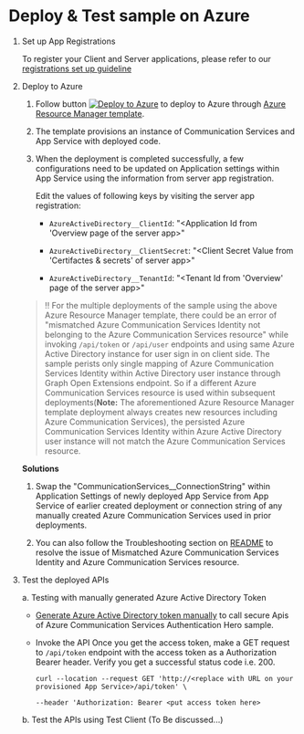 # Deploy & Test sample on Azure

1. Set up App Registrations

   To register your Client and Server applications, please refer to our [registrations set up guideline](./set-up-app-registrations.md)

2. Deploy to Azure

    1. Follow button [![Deploy to Azure](https://aka.ms/deploytoazurebutton)](https://portal.azure.com/#create/Microsoft.Template/uri/https%3A%2F%2Fraw.githubusercontent.com%2FAzure-Samples%2Fcommunication-services-authentication-hero-csharp%2Fmain%2Fdeploy%2Fazuredeploy.json) to deploy to Azure through [Azure Resource Manager template](https://docs.microsoft.com/en-us/azure/azure-resource-manager/templates/overview).

    2. The template provisions an instance of Communication Services and App Service with deployed code.

    3. When the deployment is completed successfully, a few configurations need to be updated on Application settings within App Service using the information from server app registration.

        Edit the values of following keys by visiting the server app registration:

       - `AzureActiveDirectory__ClientId`: "<Application Id from 'Overview page of the server app>"

       - `AzureActiveDirectory__ClientSecret`: "<Client Secret Value from 'Certifactes & secrets' of server app>"

       - `AzureActiveDirectory__TenantId`: "<Tenant Id from 'Overview' page of the server app>"

    > :bangbang: For the multiple deployments of the sample using the above Azure Resource Manager template, there could be an error of "mismatched Azure Communication Services Identity not belonging to the Azure Communication Services resource" while invoking `/api/token` or `/api/user` endpoints and using same Azure Active Directory instance for user sign in on client side. The sample perists only single mapping of Azure Communication Services Identity within Active Directory user instance through Graph Open Extensions endpoint. So if a different Azure Communication Services resource is used within subsequent deployments(**Note:** The aforementioned Azure Resource Manager template deployment always creates new resources including Azure Communication Services), the persisted Azure Communication Services Identity within Azure Active Directory user instance will not match the Azure Communication Services resource.

    **Solutions**

    1. Swap the "CommunicationServices__ConnectionString" within Application Settings of newly deployed App Service from App Service of earlier created deployment or connection string of any manually created Azure Communication Services used in prior deployments.

    2. You can also follow the Troubleshooting section on [README](../../README.md) to resolve the issue of Mismatched Azure Communication Services Identity and Azure Communication Services resource.

3. Test the deployed APIs

    a. Testing with manually generated Azure Active Directory Token

     - [Generate Azure Active Directory token manually](../test-tools/generate_aad_token_manually.md) to call secure Apis of Azure Communication Services Authentication Hero sample.

     - Invoke the API
        Once you get the access token, make a GET request to `/api/token` endpoint with the access token as a Authorization Bearer header. Verify you get a successful status code i.e. 200.

        ```shell
        curl --location --request GET 'http://<replace with URL on your provisioned App Service>/api/token' \

        --header 'Authorization: Bearer <put access token here>
        ```
    
    b. Test the APIs using Test Client (To Be discussed...) 

